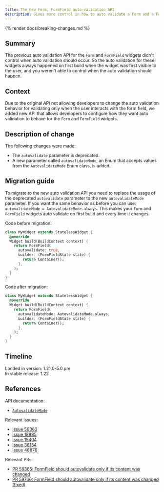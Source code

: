 ```yaml
---
title: The new Form, FormField auto-validation API
description: Gives more control in how to auto validate a Form and a FormField.
---
```


{% render docs/breaking-changes.md %}

## Summary

The previous auto validation API for the `Form` and
`FormField` widgets didn't control when auto validation
should occur. So the auto validation for these widgets
always happened on first build when the widget was first
visible to the user, and you weren't able to control
when the auto validation should happen.

## Context

Due to the original API not allowing developers to change
the auto validation behavior for validating only when
the user interacts with the form field, we added new API
that allows developers to configure how they want
auto validation to behave for the `Form` and `FormField`
widgets.

## Description of change

The following changes were made:

* The `autovalidate` parameter is deprecated.
* A new parameter called `autovalidateMode`,
  an Enum that accepts values from the `AutovalidateMode`
  Enum class, is added.

## Migration guide

To migrate to the new auto validation API you need to
replace the usage of the deprecated `autovalidate`
parameter to the new `autovalidateMode` parameter.
If you want the same behavior as before you can use:
`autovalidateMode = AutovalidateMode.always`.
This makes your `Form` and `FormField` widgets auto
validate on first build and every time it changes.

Code before migration:

```dart
class MyWidget extends StatelessWidget {
  @override
  Widget build(BuildContext context) {
    return FormField(
      autovalidate: true,
      builder: (FormFieldState state) {
        return Container();
      },
    );
  }
}
```

Code after migration:

```dart
class MyWidget extends StatelessWidget {
  @override
  Widget build(BuildContext context) {
    return FormField(
      autovalidateMode: AutovalidateMode.always,
      builder: (FormFieldState state) {
        return Container();
      },
    );
  }
}
```

## Timeline

Landed in version: 1.21.0-5.0.pre<br>
In stable release: 1.22

## References

API documentation:

* [`AutovalidateMode`]({{site.api}}/flutter/widgets/AutovalidateMode.html)

Relevant issues:

* [Issue 56363]({{site.repo.flutter}}/issues/56363)
* [Issue 18885]({{site.repo.flutter}}/issues/18885)
* [Issue 15404]({{site.repo.flutter}}/issues/15404)
* [Issue 36154]({{site.repo.flutter}}/issues/36154)
* [Issue 48876]({{site.repo.flutter}}/issues/48876)

Relevant PRs:

* [PR 56365: FormField should autovalidate only if its
  content was changed]({{site.github}}/flutter/pull/56365)
* [PR 59766: FormField should autovalidate only if its
  content was changed
  (fixed)]({{site.repo.flutter}}/pull/59766)
